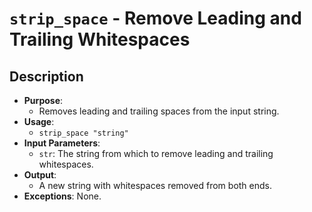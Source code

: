 # `strip_space` - Remove Leading and Trailing Whitespaces
## Description
- **Purpose**:
  - Removes leading and trailing spaces from the input string. 
- **Usage**: 
  - `strip_space "string"`
- **Input Parameters**: 
  - `str`: The string from which to remove leading and trailing whitespaces.
- **Output**: 
  - A new string with whitespaces removed from both ends.
- **Exceptions**: None.

